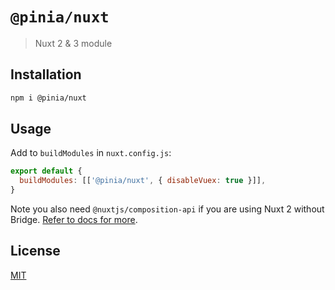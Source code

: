 # `@pinia/nuxt`

> Nuxt 2 & 3 module

## Installation

```sh
npm i @pinia/nuxt
```

## Usage

Add to `buildModules` in `nuxt.config.js`:

```js
export default {
  buildModules: [['@pinia/nuxt', { disableVuex: true }]],
}
```

Note you also need `@nuxtjs/composition-api` if you are using Nuxt 2 without Bridge. [Refer to docs for more](https://pinia.esm.dev/ssr/nuxt.html).

## License

[MIT](http://opensource.org/licenses/MIT)
